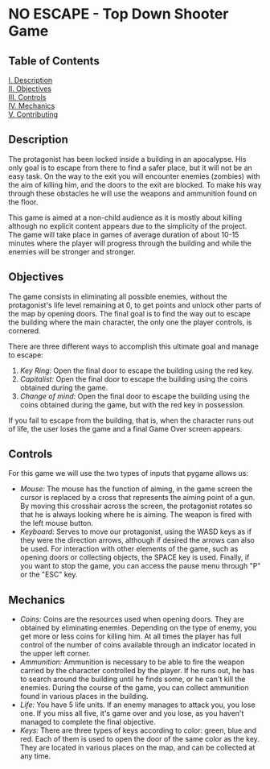 # NO ESCAPE - Top Down Shooter Game

## Table of Contents
[I. Description](#description)  
[II. Objectives](#objectives)     
[III. Controls](#controls)    
[IV. Mechanics](#mechanics)   
[V. Contributing](#contributing)

## Description
The protagonist has been locked inside a building in an apocalypse. His only goal is to escape from there to find a safer place, but it will not be an easy task. On the way to the exit you will encounter enemies (zombies) with the aim of killing him, and the doors to the exit are blocked. To make his way through these obstacles he will use the weapons and ammunition found on the floor.

This game is aimed at a non-child audience as it is mostly about killing although no explicit content appears due to the simplicity of the project. The game will take place in games of average duration of about 10-15 minutes where the player will progress through the building and while the enemies will be stronger and stronger.

## Objectives
The game consists in eliminating all possible enemies, without the protagonist's life level remaining at 0, to get points and unlock other parts of the map by opening doors. The final goal is to find the way out to escape the building where the main character, the only one the player controls, is cornered.

There are three different ways to accomplish this ultimate goal and manage to escape:
  1. *Key Ring:* Open the final door to escape the building using the red key.
  2. *Capitalist:* Open the final door to escape the building using the coins obtained during the game.
  3. *Change of mind:* Open the final door to escape the building using the coins obtained during the game, but with the red key in possession.

If you fail to escape from the building, that is, when the character runs out of life, the user loses the game and a final Game Over screen appears.

## Controls
For this game we will use the two types of inputs that pygame allows us:
- *Mouse:* The mouse has the function of aiming, in the game screen the cursor is replaced by a cross that represents the aiming point of a gun. By moving this crosshair across the screen, the protagonist rotates so that he is always looking where he is aiming. The weapon is fired with the left mouse button.
- *Keyboard:* Serves to move our protagonist, using the WASD keys as if they were the direction arrows, although if desired the arrows can also be used. For interaction with other elements of the game, such as opening doors or collecting objects, the SPACE key is used. Finally, if you want to stop the game, you can access the pause menu through "P" or the "ESC" key.

## Mechanics
- *Coins:* Coins are the resources used when opening doors. They are obtained by eliminating enemies. Depending on the type of enemy, you get more or less coins for killing him. At all times the player has full control of the number of coins available through an indicator located in the upper left corner.
- *Ammunition:* Ammunition is necessary to be able to fire the weapon carried by the character controlled by the player. If he runs out, he has to search around the building until he finds some, or he can't kill the enemies. During the course of the game, you can collect ammunition found in various places in the building.
- *Life:* You have 5 life units. If an enemy manages to attack you, you lose one. If you miss all five, it's game over and you lose, as you haven't managed to complete the final objective.
- *Keys:* There are three types of keys according to color: green, blue and red. Each of them is used to open the door of the same color as the key. They are located in various places on the map, and can be collected at any time.
